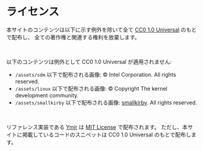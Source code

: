 # ライセンス

本サイトのコンテンツは以下に示す例外を除いて全て [CC0 1.0 Universal](https://creativecommons.org/publicdomain/zero/1.0/) のもとで配布し、
全ての著作権と関連する権利を放棄します。

<br>

以下のコンテンツは例外として CC0 1.0 Universal が適用されません:

- `/assets/sdm` 以下で配布される画像: © Intel Corporation. All rights reserved.
- `/assets/linux` 以下で配布される画像: © Copyright The kernel development community.
- `/assets/smallkirby` 以下で配布される画像: [smallkirby](https://github.com/smallkirby). All rights reserved.

<br>

リファレンス実装である [Ymir](https://github.com/smallkirby/ymir) は [MIT License](https://opensource.org/license/mit) で配布されます。
ただし、本サイトに掲載しているコードのスニペットは CC0 1.0 Universal のもとで配布します。
